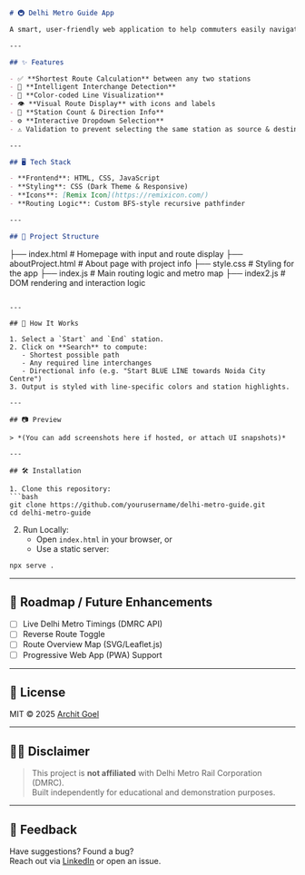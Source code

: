 ```markdown
# 🚇 Delhi Metro Guide App

A smart, user-friendly web application to help commuters easily navigate the **Delhi Metro network**. This project finds the **shortest route**, displays **line changes**, and distinguishes similar metro lines such as **Pink**, **Magenta**, and **Violet** using color-coded paths and direction info.

---

## ✨ Features

- ✅ **Shortest Route Calculation** between any two stations  
- 🔄 **Intelligent Interchange Detection**  
- 🎨 **Color-coded Line Visualization**  
- 👁️ **Visual Route Display** with icons and labels  
- 📍 **Station Count & Direction Info**  
- ⚙️ **Interactive Dropdown Selection**  
- ⚠️ Validation to prevent selecting the same station as source & destination  

---

## 🖥️ Tech Stack

- **Frontend**: HTML, CSS, JavaScript  
- **Styling**: CSS (Dark Theme & Responsive)  
- **Icons**: [Remix Icon](https://remixicon.com/)  
- **Routing Logic**: Custom BFS-style recursive pathfinder  

---

## 📁 Project Structure

```
├── index.html           # Homepage with input and route display
├── aboutProject.html    # About page with project info
├── style.css            # Styling for the app
├── index.js             # Main routing logic and metro map
├── index2.js            # DOM rendering and interaction logic
```

---

## 🚦 How It Works

1. Select a `Start` and `End` station.
2. Click on **Search** to compute:
   - Shortest possible path
   - Any required line interchanges
   - Directional info (e.g. "Start BLUE LINE towards Noida City Centre")
3. Output is styled with line-specific colors and station highlights.

---

## 📷 Preview

> *(You can add screenshots here if hosted, or attach UI snapshots)*

---

## 🛠️ Installation

1. Clone this repository:
```bash
git clone https://github.com/yourusername/delhi-metro-guide.git
cd delhi-metro-guide
```

2. Run Locally:
   - Open `index.html` in your browser, or
   - Use a static server:
```bash
npx serve .
```

---

## 🚧 Roadmap / Future Enhancements

- [ ] Live Delhi Metro Timings (DMRC API)
- [ ] Reverse Route Toggle
- [ ] Route Overview Map (SVG/Leaflet.js)
- [ ] Progressive Web App (PWA) Support

---

## 📄 License

MIT © 2025 [Archit Goel](https://www.linkedin.com/in/archit-goel-04a3b2312)

---

## 🙋‍♂️ Disclaimer

> This project is **not affiliated** with Delhi Metro Rail Corporation (DMRC).  
> Built independently for educational and demonstration purposes.

---

## 💬 Feedback

Have suggestions? Found a bug?  
Reach out via [LinkedIn](https://www.linkedin.com/in/archit-goel-04a3b2312) or open an issue.
```
